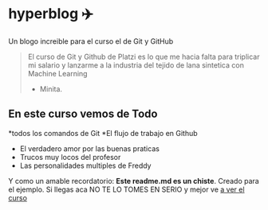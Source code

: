 # hyperblog ✈️
Un blogo increible para el curso el de Git y GitHub
>El curso de Git y Github de Platzi es  lo que me hacia falta para triplicar mi salario y lanzarme a la industria del tejido de lana sintetica con Machine Learning
> - Minita.

## En este curso vemos de Todo
*todos los comandos de Git
*El flujo de trabajo en Github
* El verdadero amor por las buenas praticas
* Trucos muy locos del profesor
* Las personalidades multiples de Freddy

Y como un amable recordatorio: **Este readme.md es un chiste**. Creado para el ejemplo. Si llegas aca NO TE LO TOMES EN SERIO y mejor ve [a ver el curso](http://https://platzi.com/cursos/git-github/ "a ver el curso")